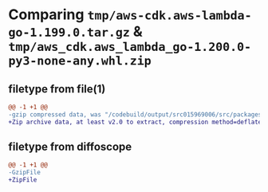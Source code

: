 # Comparing `tmp/aws-cdk.aws-lambda-go-1.199.0.tar.gz` & `tmp/aws_cdk.aws_lambda_go-1.200.0-py3-none-any.whl.zip`

## filetype from file(1)

```diff
@@ -1 +1 @@
-gzip compressed data, was "/codebuild/output/src015969006/src/packages/@aws-cdk/aws-lambda-go/dist/python/aws-cdk.aws-lambda-go-1.199.0.tar", last modified: Thu Apr 20 17:22:42 2023, max compression
+Zip archive data, at least v2.0 to extract, compression method=deflate
```

## filetype from diffoscope

```diff
@@ -1 +1 @@
-GzipFile
+ZipFile
```

